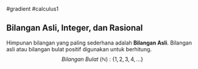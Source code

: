 #gradient #calculus1 

## Bilangan Asli, Integer, dan Rasional

Himpunan bilangan yang paling sederhana adalah **Bilangan Asli**. Bilangan asli atau bilangan bulat positif digunakan untuk berhitung. $$Bilangan \ Bulat \ ( \mathbb{N} ) \ : \ \{1,2,3,4,...\} $$ 